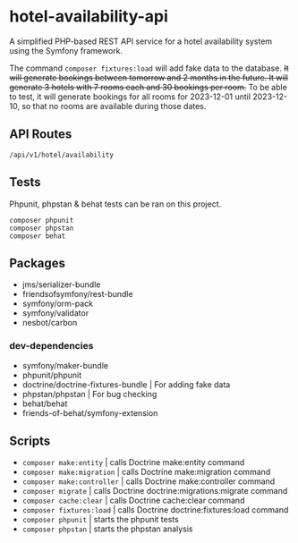# hotel-availability-api

A simplified PHP-based REST API service for a hotel availability system using the Symfony framework.

The command `composer fixtures:load` will add fake data to the database. ~~It will generate bookings between tomorrow and 2 months in the future. It will generate 3 hotels with 7 rooms each and 30 bookings per room.~~
To be able to test, it will generate bookings for all rooms for 2023-12-01 until 2023-12-10, so that no rooms are available during those dates.

## API Routes

`/api/v1/hotel/availability`

## Tests
Phpunit, phpstan & behat tests can be ran on this project.
```
composer phpunit
composer phpstan
composer behat
```

## Packages

- jms/serializer-bundle
- friendsofsymfony/rest-bundle
- symfony/orm-pack
- symfony/validator
- nesbot/carbon

### dev-dependencies

- symfony/maker-bundle
- phpunit/phpunit
- doctrine/doctrine-fixtures-bundle | For adding fake data
- phpstan/phpstan | For bug checking
- behat/behat
- friends-of-behat/symfony-extension

## Scripts

- `composer make:entity` | calls Doctrine make:entity command
- `composer make:migration` | calls Doctrine make:migration command
- `composer make:controller` | calls Doctrine make:controller command
- `composer migrate` | calls Doctrine doctrine:migrations:migrate command
- `composer cache:clear` | calls Doctrine cache:clear command
- `composer fixtures:load` | calls Doctrine doctrine:fixtures:load command
- `composer phpunit` | starts the phpunit tests
- `composer phpstan` | starts the phpstan analysis

